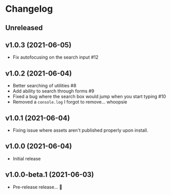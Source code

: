 # Changelog

## Unreleased

## v1.0.3 (2021-06-05)

* Fix autofocusing on the search input #12

## v1.0.2 (2021-06-04)

* Better searching of utilities #8
* Add ability to search through forms #9
* Fixed a bug where the search box would jump when you start typing #10
* Removed a `console.log` I forgot to remove... whoopsie

## v1.0.1 (2021-06-04)

* Fixing issue where assets aren't published properly upon install.

## v1.0.0 (2021-06-04)

* Initial release

## v1.0.0-beta.1 (2021-06-03)

* Pre-release release... 👀
